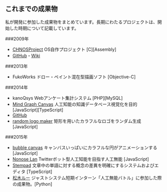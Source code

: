 ## これまでの成果物
私が開発に参加した成果物をまとめています。長期にわたるプロジェクトは、開始した時期について記載しています。

###2009年
- [CHNOSProject](https://osdn.jp/projects/chnosproject/) OS自作プロジェクト [C][Assembly]
 - [GitHub](https://github.com/hikalium/chnos)・[Wiki](http://chnosproject.osdn.jp/wiki147u/)

###2013年
- FukoWorks ドロー・ペイント混在型描画ソフト [Objective-C]

###2014年
- kanoQsys Webアンケート集計システム [PHP][MySQL]
- [Mind Graph Canvas](../projects/mgcanvas/index.html) 人工知能の知識データベース視覚化を目的 [JavaScript][TypeScript]
 - [GitHub](https://github.com/hikalium/mgcanvas)
- [random logo maker](../projects/randlogo/randlogo.html) 矩形を用いたカラフルなロゴをランダム生成 [JavaScript]

###2015年
- [bubble canvas](../projects/bubble/index.html) キャンバスいっぱいにカラフルな円がアニメーションする [JavaScript]
- [Nonose Lan](http://lan.hikalium.com) Twitterボット型人工知能を目指す人工無能 [JavaScript]
- [Stempad](http://stempad.jp) 文章中の単語に対する概念の差異を明確にするシステムおよびエディタ [TypeScript]
- [松木ルー](https://twitter.com/js_tsubot01) ジャストシステム短期インターン「人工無能バトル」に参加した際の成果物。[Python]
